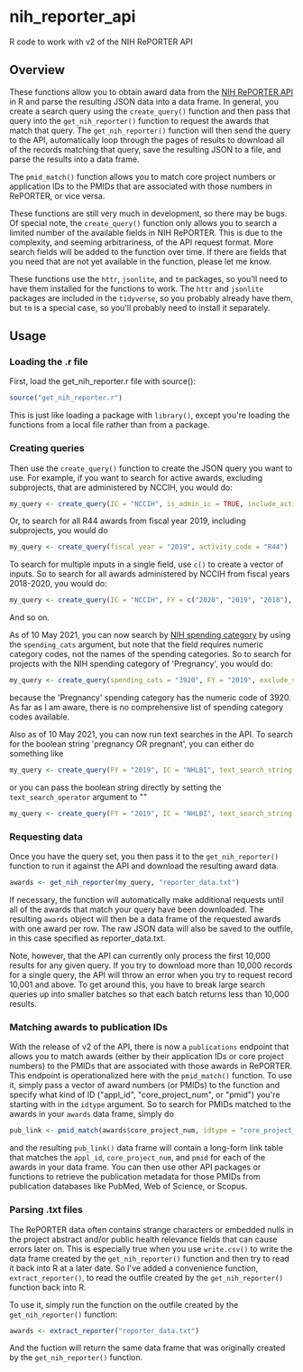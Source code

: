 # nih_reporter_api
R code to work with v2 of the NIH RePORTER API

## Overview

These functions allow you to obtain award data from the [NIH RePORTER API](https://api.reporter.nih.gov/) in R and parse the resulting JSON data into a data frame. In general, you create a search query using the `create_query()` function and then pass that query into the `get_nih_reporter()` function to request the awards that match that query. The `get_nih_reporter()` function will then send the query to the API, automatically loop through the pages of results to download all of the records matching that query, save the resulting JSON to a file, and parse the results into a data frame. 

The `pmid_match()` function allows you to match core project numbers or application IDs to the PMIDs that are associated with those numbers in RePORTER, or vice versa. 

These functions are still very much in development, so there may be bugs. Of special note, the `create_query()` function only allows you to search a limited number of the available fields in NIH RePORTER. This is due to the complexity, and seeming arbitrariness, of the API request format. More search fields will be added to the function over time. If there are fields that you need that are not yet available in the function, please let me know. 

These functions use the `httr`, `jsonlite`, and `tm` packages, so you'll need to have them installed for the functions to work. The `httr` and `jsonlite` packages are included in the `tidyverse`, so you probably already have them, but `tm` is a special case, so you'll probably need to install it separately. 

## Usage

### Loading the .r file

First, load the get_nih_reporter.r file with source(): 
```r
source("get_nih_reporter.r")
```
This is just like loading a package with `library()`, except you're loading the functions from a local file rather than from a package.
    
### Creating queries

Then use the `create_query()` function to create the JSON query you want to use. For example, if you want to search for active awards, excluding subprojects, that are administered by NCCIH, you would do: 
```r
my_query <- create_query(IC = "NCCIH", is_admin_ic = TRUE, include_active = TRUE, exclude_subprojects = TRUE)
```
Or, to search for all R44 awards from fiscal year 2019, including subprojects, you would do 
```r
my_query <- create_query(fiscal_year = "2019", activity_code = "R44")
```
To search for multiple inputs in a single field, use `c()` to create a vector of inputs. So to search for all awards administered by NCCIH from fiscal years 2018-2020, you would do: 
```r
my_query <- create_query(IC = "NCCIH", FY = c("2020", "2019", "2018"), is_admin_ic = TRUE)
```
And so on. 

As of 10 May 2021, you can now search by [NIH spending category](https://report.nih.gov/funding/categorical-spending#/) by using the `spending_cats` argument, but note that the field requires numeric category codes, not the names of the spending categories. So to search for projects with the NIH spending category of 'Pregnancy', you would do: 
```r
my_query <- create_query(spending_cats = "3920", FY = "2019", exclude_subprojects = TRUE)
```
because the 'Pregnancy' spending category has the numeric code of 3920. As far as I am aware, there is no comprehensive list of spending category codes available.

Also as of 10 May 2021, you can now run text searches in the API. To search for the boolean string 'pregnancy OR pregnant', you can either do something like
```r
my_query <- create_query(FY = "2019", IC = "NHLBI", text_search_string = "pregnancy pregnant", text_search_operator = "or")
```
or you can pass the boolean string directly by setting the `text_search_operator` argument to ""
```r
my_query <- create_query(FY = "2019", IC = "NHLBI", text_search_string = "pregnancy OR pregnant", text_search_operator = "")
```
### Requesting data

Once you have the query set, you then pass it to the `get_nih_reporter()` function to run it against the API and download the resulting award data. 
```r
awards <- get_nih_reporter(my_query, "reporter_data.txt")
 ```
If necessary, the function will automatically make additional requests until all of the awards that match your query have been downloaded. The resulting `awards` object will then be a data frame of the requested awards with one award per row. The raw JSON data will also be saved to the outfile, in this case specified as reporter_data.txt.

Note, however, that the API can currently only process the first 10,000 results for any given query. If you try to download more than 10,000 records for a single query, the API will throw an error when you try to request record 10,001 and above. To get around this, you have to break large search queries up into smaller batches so that each batch returns less than 10,000 results. 

### Matching awards to publication IDs

With the release of v2 of the API, there is now a `publications` endpoint that allows you to match awards (either by their application IDs or core project numbers) to the PMIDs that are associated with those awards in RePORTER. This endpoint is operationalized here with the `pmid_match()` function. To use it, simply pass a vector of award numbers (or PMIDs) to the function and specify what kind of ID ("appl_id", "core_project_num", or "pmid") you're starting with in the `idtype` argument. So to search for PMIDs matched to the awards in your `awards` data frame, simply do
```r
pub_link <- pmid_match(awards$core_project_num, idtype = "core_project_num")
```
and the resulting `pub_link()` data frame will contain a long-form link table that matches the `appl_id`, `core_project_num`, and `pmid` for each of the awards in your data frame. You can then use other API packages or functions to retrieve the publication metadata for those PMIDs from publication databases like PubMed, Web of Science, or Scopus.

### Parsing .txt files

The RePORTER data often contains strange characters or embedded nulls in the project abstract and/or public health relevance fields that can cause errors later on. This is especially true when you use `write.csv()` to write the data frame created by the `get_nih_reporter()` function and then try to read it back into R at a later date. So I've added a convenience function, `extract_reporter()`, to read the outfile created by the `get_nih_reporter()` function back into R.

To use it, simply run the function on the outfile created by the `get_nih_reporter()` function:
```r
awards <- extract_reporter("reporter_data.txt")
```
And the fuction will return the same data frame that was originally created by the `get_nih_reporter()` function.
